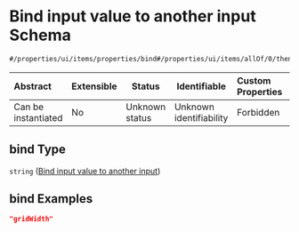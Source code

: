 # Bind input value to another input Schema

```txt
#/properties/ui/items/properties/bind#/properties/ui/items/allOf/0/then/properties/bind
```




| Abstract            | Extensible | Status         | Identifiable            | Custom Properties | Additional Properties | Access Restrictions | Defined In                                                            |
| :------------------ | ---------- | -------------- | ----------------------- | :---------------- | --------------------- | ------------------- | --------------------------------------------------------------------- |
| Can be instantiated | No         | Unknown status | Unknown identifiability | Forbidden         | Allowed               | none                | [manifest.schema.json\*](manifest.schema.json "open original schema") |

## bind Type

`string` ([Bind input value to another input](manifest-properties-computational-tool-form-ui-definition-list-of-ui-definitions-allof-0-then-properties-bind-input-value-to-another-input.md))

## bind Examples

```json
"gridWidth"
```
